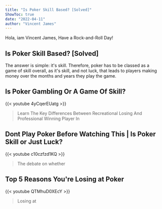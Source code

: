 ```yaml
---
title: "Is Poker Skill Based? [Solved]"
ShowToc: true 
date: "2022-04-11"
author: "Vincent James" 
---
```


Hola, iam Vincent James, Have a Rock-and-Roll Day!
## Is Poker Skill Based? [Solved]
 The answer is simple: it's skill. Therefore, poker has to be classed as a game of skill overall, as it's skill, and not luck, that leads to players making money over the months and years they play the game.

## Is Poker Gambling Or A Game Of Skill?
{{< youtube 4yCqerEUatg >}}
>Learn The Key Differences Between Recreational Losing And Professional Winning Player In 

## Dont Play Poker Before Watching This | Is Poker Skill or Just Luck?
{{< youtube c10czfzd1KQ >}}
>The debate on whether 

## Top 5 Reasons You're Losing at Poker
{{< youtube QTMhuD0XEcY >}}
>Losing at 

